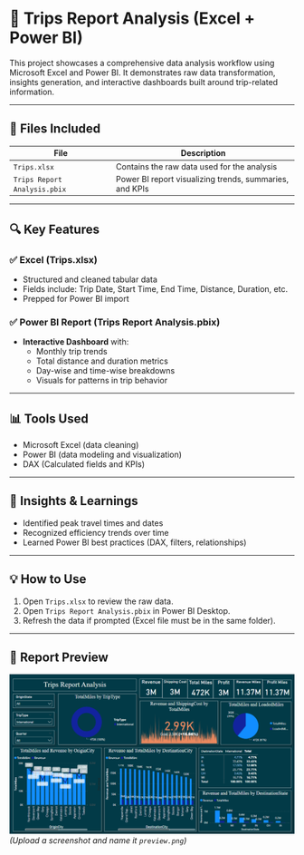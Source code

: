 # 🚗 Trips Report Analysis (Excel + Power BI)

This project showcases a comprehensive data analysis workflow using Microsoft Excel and Power BI. It demonstrates raw data transformation, insights generation, and interactive dashboards built around trip-related information.

---

## 📁 Files Included

| File | Description |
|------|-------------|
| `Trips.xlsx` | Contains the raw data used for the analysis |
| `Trips Report Analysis.pbix` | Power BI report visualizing trends, summaries, and KPIs |

---

## 🔍 Key Features

### ✅ Excel (Trips.xlsx)
- Structured and cleaned tabular data
- Fields include: Trip Date, Start Time, End Time, Distance, Duration, etc.
- Prepped for Power BI import

### ✅ Power BI Report (Trips Report Analysis.pbix)
- **Interactive Dashboard** with:
  - Monthly trip trends
  - Total distance and duration metrics
  - Day-wise and time-wise breakdowns
  - Visuals for patterns in trip behavior

---

## 📊 Tools Used

- Microsoft Excel (data cleaning)
- Power BI (data modeling and visualization)
- DAX (Calculated fields and KPIs)

---

## 🧠 Insights & Learnings

- Identified peak travel times and dates
- Recognized efficiency trends over time
- Learned Power BI best practices (DAX, filters, relationships)

---

## 💡 How to Use

1. Open `Trips.xlsx` to review the raw data.
2. Open `Trips Report Analysis.pbix` in Power BI Desktop.
3. Refresh the data if prompted (Excel file must be in the same folder).

---

## 📸 Report Preview
![Dashboard Preview](preview.png) *(Upload a screenshot and name it `preview.png`)*

